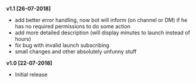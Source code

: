 **v1.1 [26-07-2018]**
 - add better error handling, now bot will inform (on channel or DM) if he has no required permissions to do some action
 - add more detailed description (will display minutes to launch instead of hours)
 - fix bug with invalid launch subscribing
 - small changes and other absolutely unfunny stuff

**v1.0 [22-07-2018]**
 - Initial release